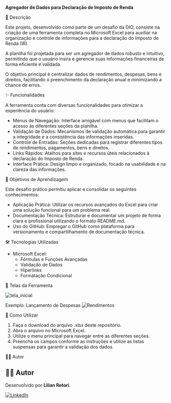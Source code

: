 **Agregador de Dados para Declaração de Imposto de Renda**


📝 Descrição

Este projeto, desenvolvido como parte de um desafio da DIO, consiste na criação de uma ferramenta completa no Microsoft Excel para auxiliar na organização e controle de informações para a declaração do Imposto de Renda (IR). 

A planilha foi projetada para ser um agregador de dados robusto e intuitivo, permitindo que o usuário insira e gerencie suas informações financeiras de forma eficiente e validada.

O objetivo principal é centralizar dados de rendimentos, despesas, bens e direitos, facilitando o preenchimento da declaração anual e minimizando a chance de erros.

✨ Funcionalidades

A ferramenta conta com diversas funcionalidades para otimizar a experiência do usuário:

- Menus de Navegação: Interface amigável com menus que facilitam o acesso às diferentes seções da planilha.
- Validação de Dados: Mecanismos de validação automática para garantir a integridade e a consistência das informações inseridas.
- Controle de Entradas: Seções dedicadas para registrar diferentes tipos de rendimentos, pagamentos, bens e direitos.
- Links Rápidos: Atalhos para sites e recursos úteis relacionados à declaração do Imposto de Renda.
- Interface Prática: Design limpo e organizado, focado na usabilidade e na clareza das informações.

🎯 Objetivos de Aprendizagem

Este desafio prático permitiu aplicar e consolidar os seguintes conhecimentos:

- Aplicação Prática: Utilizar os recursos avançados do Excel para criar uma solução funcional para um problema real.
- Documentação Técnica: Estruturar e documentar um projeto de forma clara e profissional utilizando o formato README.md.
- Uso do GitHub: Empregar o GitHub como plataforma para versionamento e compartilhamento de documentação técnica.

🛠️ Tecnologias Utilizadas

- Microsoft Excel:
    - Fórmulas e Funções Avançadas
    - Validação de Dados
    - Hiperlinks
    - Formatação Condicional

📸 Telas da Ferramenta

![tela_inicial](https://github.com/user-attachments/assets/a6e2809a-a9d5-4e53-9251-7ba1ff017976)


Exemplo: Lançamento de Despesas
![Rendimentos](https://github.com/user-attachments/assets/13794739-fde9-40ea-835f-7678af23c105)


🚀 Como Utilizar

1. Faça o download do arquivo .xlsx deste repositório.
2. Abra o arquivo no Microsoft Excel.
3. Utilize o menu principal para navegar entre as diferentes seções.
4. Preencha os campos conforme as instruções e utilize as listas suspensas para garantir a validação dos dados.

👨‍💻 Autor

## 👨‍💻 Autor

Desenvolvido por **Lilian Retori**.

[![LinkedIn](https://img.shields.io/badge/LinkedIn-0077B5?style=for-the-badge&logo=linkedin&logoColor=white)](https://www.linkedin.com/in/lilian-retori/)
